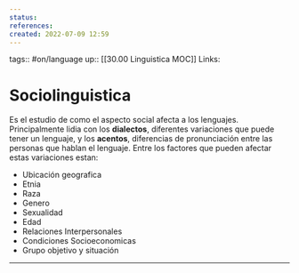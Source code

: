 ```yaml
---
status:
references:
created: 2022-07-09 12:59
---
```

tags:: #on/language 
up:: [[30.00 Linguistica MOC]]
Links: 
# Sociolinguistica
Es el estudio de como el aspecto social afecta a los lenguajes. Principalmente lidia con los **dialectos**, diferentes variaciones que puede tener un lenguaje, y los **acentos**, diferencias de pronunciación entre las personas que hablan el lenguaje. Entre los factores que pueden afectar estas variaciones estan:
- Ubicación geografica
- Etnia
- Raza
- Genero
- Sexualidad
- Edad
- Relaciones Interpersonales
- Condiciones Socioeconomicas
- Grupo objetivo y situación

---